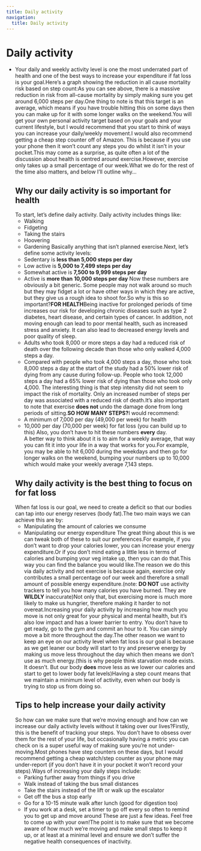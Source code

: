 ```yaml
---
title: Daily activity
navigation:
  title: Daily activity
---
```


# **Daily activity**

- Your daily and weekly activity level is one the most underrated part of health and one of the best ways to increase your expenditure if fat loss is your goal.Here’s a graph showing the reduction in all cause mortality risk based on step count\:As you can see above, there is a massive reduction in risk from all-cause mortality by simply making sure you get around 6,000 steps per day.One thing to note is that this target is an average, which means if you have trouble hitting this on some days then you can make up for it with some longer walks on the weekend.You will get your own personal activity target based on your goals and your current lifestyle, but I would recommend that you start to think of ways you can increase your daily/weekly movement.I would also recommend getting a cheap step counter off of Amazon. This is because if you use your phone then it won’t count any steps you do whilst it isn’t in your pocket.This may come as a surprise, as quite often a lot of the discussion about health is centred around exercise.However, exercise only takes up a small percentage of our week.What we do for the rest of the time also matters, and below I’ll outline why…
  ## **Why our daily activity is so important for health**
  To start, let’s define daily activity. Daily activity includes things like:
  - Walking
  - Fidgeting
  - Taking the stairs
  - Hoovering
  - Gardening
    Basically anything that isn’t planned exercise.Next, let’s define some activity levels:
  - Sedentary is **less than 5,000 steps per day**
  - Low active is **5,000 to 7,499 steps per day**
  - Somewhat active is **7,500 to 9,999 steps per day**
  - Active is **more than** **10,000 steps per day**
    Now these numbers are obviously a bit generic. Some people may not walk around so much but they may fidget a lot or have other ways in which they are active, but they give us a rough idea to shoot for.So why is this so important?**FOR HEALTH**Being inactive for prolonged periods of time increases our risk for developing chronic diseases such as type 2 diabetes, heart disease, and certain types of cancer. In addition, not moving enough can lead to poor mental health, such as increased stress and anxiety. It can also lead to decreased energy levels and poor quality of sleep.
  - Adults who took 8,000 or more steps a day had a reduced risk of death over the following decade than those who only walked 4,000 steps a day.
  - Compared with people who took 4,000 steps a day, those who took 8,000 steps a day at the start of the study had a 50% lower risk of dying from any cause during follow-up. People who took 12,000 steps a day had a 65% lower risk of dying than those who took only 4,000.
    The interesting thing is that step intensity did not seem to impact the risk of mortality. Only an increased number of steps per day was associated with a reduced risk of death.It’s also important to note that exercise **does not** undo the damage done from long periods of sitting.**SO HOW MANY STEPS?**&#x49; would recommend:
  - A minimum of 7,000 per day (49,000 per week) for health
  - 10,000 per day (70,000 per week) for fat loss (you can build up to this)
    Also, you don’t have to hit these numbers **every** day. A better way to think about it is to aim for a weekly average, that way you can fit it into your life in a way that works for you.For example, you may be able to hit 6,000 during the weekdays and then go for longer walks on the weekend, bumping your numbers up to 10,000 which would make your weekly average 7,143 steps.
  ## **Why daily activity is the best thing to focus on for fat loss**
  When fat loss is our goal, we need to create a deficit so that our bodies can tap into our energy reserves (body fat).The two main ways we can achieve this are by:
  - Manipulating the amount of calories we consume
  - Manipulating our energy expenditure
    The great thing about this is we can tweak both of these to suit our preferences.For example, if you don’t want to drop your calories lower, you can increase your energy expenditure.Or if you don’t mind eating a little less in terms of calories and bumping your veg intake up, then you can do that.This way you can find the balance you would like.The reason we do this via daily activity and not exercise is because again, exercise only contributes a small percentage oof our week and therefore a small amount of possible energy expenditure.(note: **DO NOT** use activity trackers to tell you how many calories you have burned. They are **WILDLY** inaccurate)Not only that, but exercising more is much more likely to make us hungrier, therefore making it harder to not overeat.Increasing your daily activity by increasing how much you move is not only great for your physical and mental health, but it’s also low impact and has a lower barrier to entry. You don’t have to get ready, go to the gym and commit an hour to it. You can simply move a bit more throughout the day.The other reason we want to keep an eye on our activity level when fat loss is our goal is because as we get leaner our body will start to try and preserve energy by making us move less throughout the day which then means we don’t use as much energy.(this is why people think starvation mode exists. It doesn’t. But our body **does** move less as we lower our calories and start to get to lower body fat levels)Having a step count means that we maintain a minimum level of activity, even when our body is trying to stop us from doing so.
  ## **Tips to help increase your daily activity**
  So how can we make sure that we’re moving enough and how can we increase our daily activity levels without it taking over our lives?Firstly, this is the benefit of tracking your steps. You don’t have to obsess over them for the rest of your life, but occasionally having a metric you can check on is a super useful way of making sure you’re not under-moving.Most phones have step counters on these days, but I would recommend getting a cheap watch/step counter as your phone may under-report (if you don’t have it in your pocket it won’t record your steps).Ways of increasing your daily steps include:
  - Parking further away from things if you drive
  - Walk instead of taking the bus small distances
  - Take the stairs instead of the lift or walk up the escalator
  - Get off the bus a stop early
  - Go for a 10-15 minute walk after lunch (good for digestion too)
  - If you work at a desk, set a timer to go off every so often to remind you to get up and move around
    These are just a few ideas. Feel free to come up with your own!The point is to make sure that we become aware of how much we’re moving and make small steps to keep it up, or at least at a minimal level and ensure we don’t suffer the negative health consequences of inactivity.
